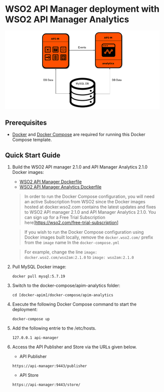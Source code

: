 # WSO2 API Manager deployment with WSO2 API Manager Analytics

![alt tag](deployment-diagram.png)

## Prerequisites

 * [Docker](https://www.docker.com/get-docker) and [Docker Compose](https://docs.docker.com/compose/install/#install-compose) are required for running this Docker Compose template.

## Quick Start Guide

1. Build the WSO2 API manager 2.1.0 and API Manager Analytics 2.1.0 Docker images:
     *  [WSO2 API Manager Dockerfile](../../dockerfiles/apim/README.md)
     *  [WSO2 API Manager Analytics Dockerfile](../../dockerfiles/apim-analytics/README.md)
     
    > In order to run the Docker Compose configuration, you will need an active Subscription from WSO2 since the Docker images hosted at docker.wso2.com contains the latest updates and fixes to WSO2 API manager 2.1.0 and API Manager Analytics 2.1.0. You can sign up for a Free Trial Subscription here[https://wso2.com/free-trial-subscription]
 
    > If you wish to run the Docker Compose configuration using Docker images built locally, remove the `docker.wso2.com/` prefix from the `image` name In the `docker-compose.yml`
      
    > For example, change the line `image: docker.wso2.com/wso2am:2.1.0` to `image: wso2am:2.1.0`
2. Pull MySQL Docker image:
     ```
     docker pull mysql:5.7.19
     ```

3. Switch to the docker-compose/apim-analytics folder:
    ```
    cd [docker-apim]/docker-compose/apim-analytics
    ```

4. Execute the following Docker Compose command to start the deployment:
    ```
    docker-compose up
    ```

5. Add the following entrie to the /etc/hosts.
    ```
    127.0.0.1 api-manager
    ```
6. Access the API Publisher and Store via the URLs given below.

    * API Publisher
    ```
    https://api-manager:9443/publisher
    ```

    * API Store
    ```
    https://api-manager:9443/store/
    ```
